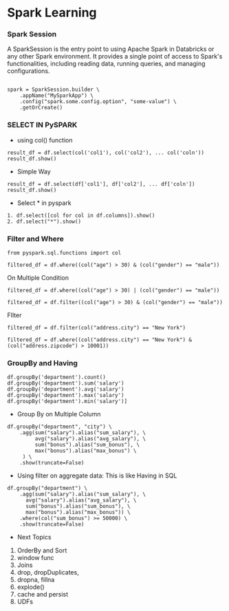 # Spark Learning 

### Spark Session
A SparkSession is the entry point to using Apache Spark in Databricks or any other Spark environment. It provides a single point of access to Spark's functionalities, including reading data, running queries, and managing configurations.

```from pyspark.sql import SparkSession

spark = SparkSession.builder \
    .appName("MySparkApp") \
    .config("spark.some.config.option", "some-value") \
    .getOrCreate()

```

### SELECT IN PySPARK
- using col() function
```
result_df = df.select(col('col1'), col('col2'), ... col('coln'))
result_df.show()
```
- Simple Way
```
result_df = df.select(df['col1'], df['col2'], ... df['coln'])
result_df.show()
```
- Select * in pyspark
```
1. df.select([col for col in df.columns]).show()
2. df.select("*").show()
```


### Filter and Where
```
from pyspark.sql.functions import col

filtered_df = df.where((col("age") > 30) & (col("gender") == "male"))

```
 On Multiple Condition
```
filtered_df = df.where((col("age") > 30) | (col("gender") == "male"))

filtered_df = df.filter((col("age") > 30) & (col("gender") == "male"))
```

FIlter 

```
filtered_df = df.filter(col("address.city") == "New York")

filtered_df = df.where((col("address.city") == "New York") & (col("address.zipcode") > 10001))
```

### GroupBy and Having
```
df.groupBy('department').count()
df.groupBy('department').sum('salary')
df.groupBy('department').avg('salary')
df.groupBy('department').max('salary')
df.groupBy('department').min('salary')]
```
 - Group By on Multiple Column

```
df.groupBy("department", "city") \
    .agg(sum("salary").alias("sum_salary"), \
         avg("salary").alias("avg_salary"), \
         sum("bonus").alias("sum_bonus"), \
         max("bonus").alias("max_bonus") \
     ) \
    .show(truncate=False)
``` 

- Using filter on aggregate data: This is like Having in SQL
```
df.groupBy("department") \
    .agg(sum("salary").alias("sum_salary"), \
      avg("salary").alias("avg_salary"), \
      sum("bonus").alias("sum_bonus"), \
      max("bonus").alias("max_bonus")) \
    .where(col("sum_bonus") >= 50000) \
    .show(truncate=False)
```

- Next Topics
1. OrderBy and Sort
2. window func
3. Joins
4. drop, dropDuplicates, 
5. dropna, fillna
6. explode()
7. cache and persist
8. UDFs
